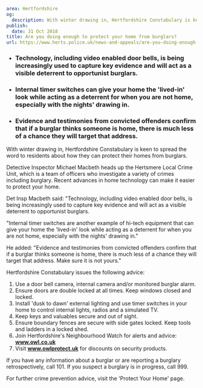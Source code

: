 ```yaml
area: Hertfordshire
og:
  description: With winter drawing in, Hertfordshire Constabulary is keen to spread the word to residents about how they can protect their homes from burglars.
publish:
  date: 31 Oct 2018
title: Are you doing enough to protect your home from burglars?
url: https://www.herts.police.uk/news-and-appeals/are-you-doing-enough-to-protect-your-home-from-burglars-1995J
```

* ### Technology, including video enabled door bells, is being increasingly used to capture key evidence and will act as a visible deterrent to opportunist burglars.

 * ### Internal timer switches can give your home the 'lived-in' look while acting as a deterrent for when you are not home, especially with the nights' drawing in.

 * ### Evidence and testimonies from convicted offenders confirm that if a burglar thinks someone is home, there is much less of a chance they will target that address.

With winter drawing in, Hertfordshire Constabulary is keen to spread the word to residents about how they can protect their homes from burglars.

Detective Inspector Michael Macbeth heads up the Hertsmere Local Crime Unit, which is a team of officers who investigate a variety of crimes including burglary. Recent advances in home technology can make it easier to protect your home.

Det Insp Macbeth said: "Technology, including video enabled door bells, is being increasingly used to capture key evidence and will act as a visible deterrent to opportunist burglars.

"Internal timer switches are another example of hi-tech equipment that can give your home the 'lived-in' look while acting as a deterrent for when you are not home, especially with the nights' drawing in."

He added: "Evidence and testimonies from convicted offenders confirm that if a burglar thinks someone is home, there is much less of a chance they will target that address. Make sure it is not yours."

Hertfordshire Constabulary issues the following advice:

 1. Use a door bell camera, internal camera and/or monitored burglar alarm.
 2. Ensure doors are double locked at all times. Keep windows closed and locked.
 3. Install 'dusk to dawn' external lighting and use timer switches in your home to control internal lights, radios and a simulated TV.
 4. Keep keys and valuables secure and out of sight.
 5. Ensure boundary fences are secure with side gates locked. Keep tools and ladders in a locked shed.
 6. Join Hertfordshire's Neighbourhood Watch for alerts and advice: **www.owl.co.uk**
 7. Visit **www.owlprotect.uk** for discounts on security products.

If you have any information about a burglar or are reporting a burglary retrospectively, call 101. If you suspect a burglary is in progress, call 999.

For further crime prevention advice, visit the 'Protect Your Home' page.
